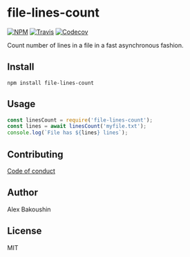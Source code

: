# file-lines-count

[![NPM](https://img.shields.io/npm/v/file-lines-count)](https://www.npmjs.com/package/file-lines-count)
[![Travis](https://img.shields.io/travis/bakoushin/file-lines-count)](https://travis-ci.org/github/bakoushin/file-lines-count)
[![Codecov](https://img.shields.io/codecov/c/github/bakoushin/file-lines-count)](https://codecov.io/gh/bakoushin/file-lines-count)

Count number of lines in a file in a fast asynchronous fashion.

## Install

```
npm install file-lines-count
```

## Usage

```javascript
const linesCount = require('file-lines-count');
const lines = await linesCount('myfile.txt');
console.log(`File has ${lines} lines`);
```

## Contributing

[Code of conduct](https://github.com/bakoushin/file-lines-count/blob/master/CODE_OF_CONDUCT.md)

## Author

Alex Bakoushin

## License

MIT
